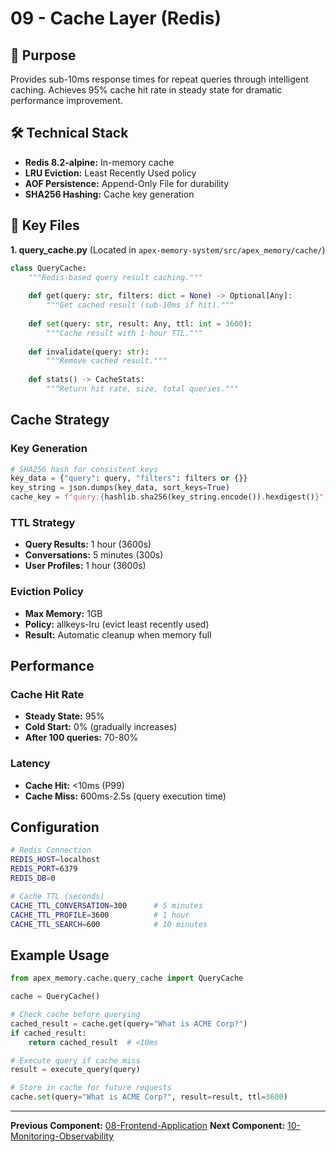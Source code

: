 # 09 - Cache Layer (Redis)

## 🎯 Purpose

Provides sub-10ms response times for repeat queries through intelligent caching. Achieves 95% cache hit rate in steady state for dramatic performance improvement.

## 🛠 Technical Stack

- **Redis 8.2-alpine:** In-memory cache
- **LRU Eviction:** Least Recently Used policy
- **AOF Persistence:** Append-Only File for durability
- **SHA256 Hashing:** Cache key generation

## 📂 Key Files

**1. query_cache.py** (Located in `apex-memory-system/src/apex_memory/cache/`)

```python
class QueryCache:
    """Redis-based query result caching."""
    
    def get(query: str, filters: dict = None) -> Optional[Any]:
        """Get cached result (sub-10ms if hit)."""
        
    def set(query: str, result: Any, ttl: int = 3600):
        """Cache result with 1-hour TTL."""
        
    def invalidate(query: str):
        """Remove cached result."""
        
    def stats() -> CacheStats:
        """Return hit rate, size, total queries."""
```

## Cache Strategy

### Key Generation
```python
# SHA256 hash for consistent keys
key_data = {"query": query, "filters": filters or {}}
key_string = json.dumps(key_data, sort_keys=True)
cache_key = f"query:{hashlib.sha256(key_string.encode()).hexdigest()}"
```

### TTL Strategy
- **Query Results:** 1 hour (3600s)
- **Conversations:** 5 minutes (300s)
- **User Profiles:** 1 hour (3600s)

### Eviction Policy
- **Max Memory:** 1GB
- **Policy:** allkeys-lru (evict least recently used)
- **Result:** Automatic cleanup when memory full

## Performance

### Cache Hit Rate
- **Steady State:** 95%
- **Cold Start:** 0% (gradually increases)
- **After 100 queries:** 70-80%

### Latency
- **Cache Hit:** <10ms (P99)
- **Cache Miss:** 600ms-2.5s (query execution time)

## Configuration

```bash
# Redis Connection
REDIS_HOST=localhost
REDIS_PORT=6379
REDIS_DB=0

# Cache TTL (seconds)
CACHE_TTL_CONVERSATION=300      # 5 minutes
CACHE_TTL_PROFILE=3600          # 1 hour
CACHE_TTL_SEARCH=600            # 10 minutes
```

## Example Usage

```python
from apex_memory.cache.query_cache import QueryCache

cache = QueryCache()

# Check cache before querying
cached_result = cache.get(query="What is ACME Corp?")
if cached_result:
    return cached_result  # <10ms

# Execute query if cache miss
result = execute_query(query)

# Store in cache for future requests
cache.set(query="What is ACME Corp?", result=result, ttl=3600)
```

---

**Previous Component:** [08-Frontend-Application](../08-Frontend-Application/README.md)
**Next Component:** [10-Monitoring-Observability](../10-Monitoring-Observability/README.md)
